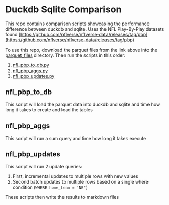 # Duckdb Sqlite Comparison

This repo contains comparison scripts showcasing the performance difference between duckdb and sqlite.
Uses the NFL Play-By-Play datasets found [https://github.com/nflverse/nflverse-data/releases/tag/pbp](https://github.com/nflverse/nflverse-data/releases/tag/pbp)

To use this repo, download the parquet files from the link above into the [parquet_files](./parquet_files) directory.  Then
run the scripts in this order:

1. [nfl_pbp_to_db.py](./nfl_pbp_to_db.py)
1. [nfl_pbp_aggs.py](./nfl_pbp_aggs.py)
1. [nfl_pbp_updates.py](./nfl_pbp_updates.py)


## nfl_pbp_to_db

This script will load the parquet data into duckdb and sqlite and time how long it takes
to create and load the tables


## nfl_pbp_aggs

This script will run a sum query and time how long it takes execute

## nfl_pbp_updates

This script will run 2 update queries:

1. First, incremental updates to multiple rows with new values
2. Second batch updates to multiple rows based on a single where condition (`WHERE home_team = 'NE'`)


These scripts then write the results to markdown files
